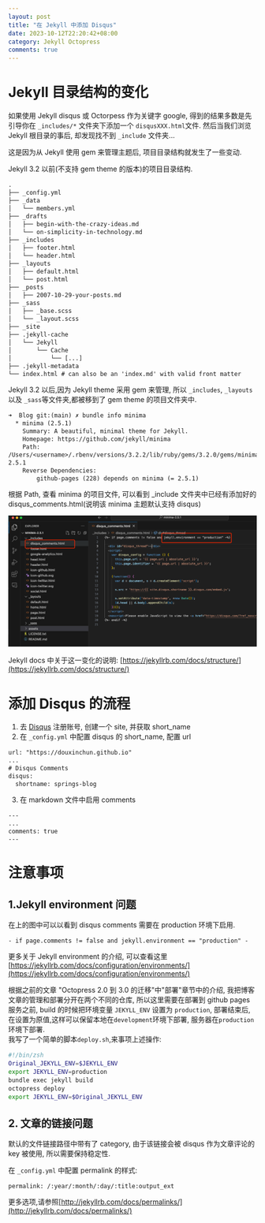 ```yaml
---
layout: post
title: "在 Jekyll 中添加 Disqus"
date: 2023-10-12T22:20:42+08:00
category: Jekyll Octopress
comments: true
---
```


#  Jekyll 目录结构的变化
如果使用 Jekyll disqus 或 Octorpess 作为关键字 google, 得到的结果多数是先引导你在 `_includes/*` 文件夹下添加一个 `disqusXXX.html`文件. 然后当我们浏览 Jekyll 根目录的事后, 却发现找不到 `_include` 文件夹...  

这是因为从 Jekyll 使用 gem 来管理主题后, 项目目录结构就发生了一些变动.  

Jekyll 3.2 以前(不支持 gem theme 的版本)的项目目录结构.
```
.
├── _config.yml
├── _data
│   └── members.yml
├── _drafts
│   ├── begin-with-the-crazy-ideas.md
│   └── on-simplicity-in-technology.md
├── _includes
│   ├── footer.html
│   └── header.html
├── _layouts
│   ├── default.html
│   └── post.html
├── _posts
│   ├── 2007-10-29-your-posts.md
├── _sass
│   ├── _base.scss
│   └── _layout.scss
├── _site
├── .jekyll-cache
│   └── Jekyll
│       └── Cache
│           └── [...]
├── .jekyll-metadata
└── index.html # can also be an 'index.md' with valid front matter
```
Jekyll 3.2 以后,因为 Jekyll theme 采用 gem 来管理, 所以 `_includes`, `_layouts` 以及 `_sass`等文件夹,都被移到了 gem theme 的项目文件夹中. 
```
➜  Blog git:(main) ✗ bundle info minima
  * minima (2.5.1)
	Summary: A beautiful, minimal theme for Jekyll.
	Homepage: https://github.com/jekyll/minima
	Path: /Users/<username>/.rbenv/versions/3.2.2/lib/ruby/gems/3.2.0/gems/minima-2.5.1
	Reverse Dependencies:
		github-pages (228) depends on minima (= 2.5.1)
```
根据 Path, 查看 minima 的项目文件, 可以看到 _include 文件夹中已经有添加好的 disqus_comments.html(说明该 minima 主题默认支持 disqus)  

![minima theme folder](/images/minima-disqus.png)  

Jekyll docs 中关于这一变化的说明: [https://jekyllrb.com/docs/structure/](https://jekyllrb.com/docs/structure/)

# 添加 Disqus 的流程  
1. 去 [Disqus](https://disqus.com/) 注册账号, 创建一个 site, 并获取 short_name
2. 在 `_config.yml` 中配置 disqus 的 short_name, 配置 url
```
url: "https://douxinchun.github.io"
...
# Disqus Comments
disqus:
  shortname: springs-blog
```
3. 在 markdown 文件中启用 comments
```
---
...
comments: true
---
```

# 注意事项  
## 1.Jekyll environment 问题  
在上的图中可以以看到 disqus comments 需要在 production 环境下启用.  

```
- if page.comments != false and jekyll.environment == "production" -
```  

更多关于 Jekyll environment 的介绍, 可以查看这里[https://jekyllrb.com/docs/configuration/environments/](https://jekyllrb.com/docs/configuration/environments/)  

根据之前的文章 "Octopress 2.0 到 3.0 的迁移"中"部署"章节中的介绍, 我把博客文章的管理和部署分开在两个不同的仓库, 所以这里需要在部署到 github pages 服务之前, build 的时候把环境变量 `JEKYLL_ENV` 设置为 `production`, 部署结束后,在设置为原值,这样可以保留本地在`development`环境下部署, 服务器在`production`环境下部署.  
我写了一个简单的脚本`deploy.sh`,来事项上述操作:  

``` zsh
#!/bin/zsh
Original_JEKYLL_ENV=$JEKYLL_ENV
export JEKYLL_ENV=production
bundle exec jekyll build
octopress deploy
export JEKYLL_ENV=$Original_JEKYLL_ENV

```  

## 2. 文章的链接问题  
默认的文件链接路径中带有了 category, 由于该链接会被 disqus 作为文章评论的 key 被使用, 所以需要保持稳定性.  

在 `_config.yml` 中配置 permalink 的样式:  
```
permalink: /:year/:month/:day/:title:output_ext
```  
更多选项,请参照[http://jekyllrb.com/docs/permalinks/](http://jekyllrb.com/docs/permalinks/)